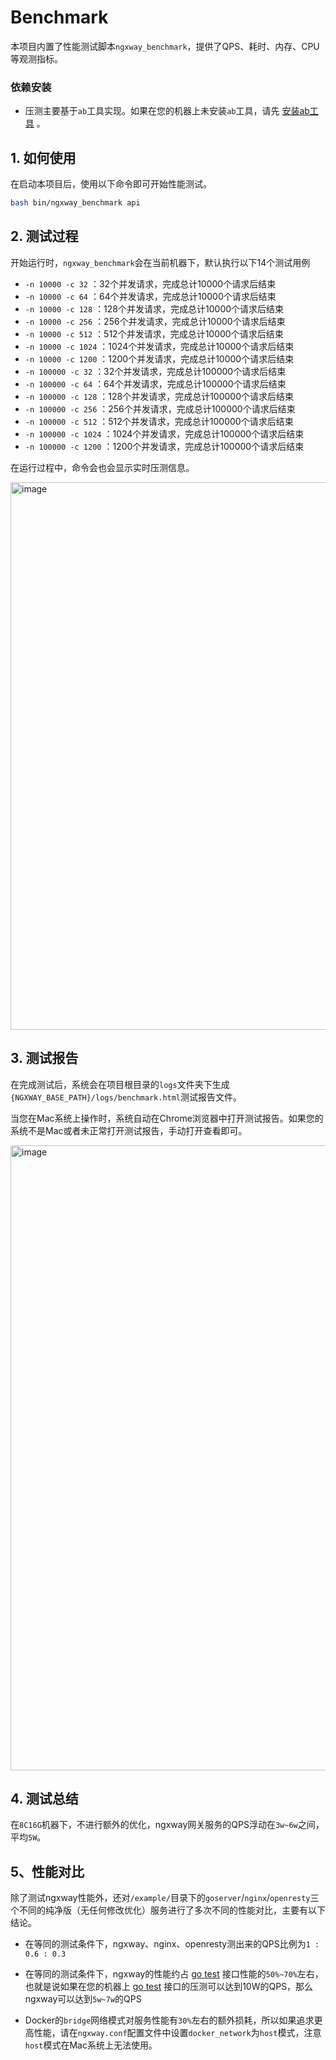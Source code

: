 # Benchmark
本项目内置了性能测试脚本```ngxway_benchmark```，提供了QPS、耗时、内存、CPU等观测指标。

### 依赖安装
- 压测主要基于```ab```工具实现。如果在您的机器上未安装```ab```工具，请先 [安装ab工具](https://github.com/WGrape/ngxway/wiki/Q&A#1-how-to-install-ab) 。

## 1. 如何使用
在启动本项目后，使用以下命令即可开始性能测试。

```bash
bash bin/ngxway_benchmark api
```

## 2. 测试过程
开始运行时，```ngxway_benchmark```会在当前机器下，默认执行以下14个测试用例

- ```-n 10000 -c 32``` ：32个并发请求，完成总计10000个请求后结束
- ```-n 10000 -c 64``` ：64个并发请求，完成总计10000个请求后结束
- ```-n 10000 -c 128``` ：128个并发请求，完成总计10000个请求后结束
- ```-n 10000 -c 256``` ：256个并发请求，完成总计10000个请求后结束
- ```-n 10000 -c 512``` ：512个并发请求，完成总计10000个请求后结束
- ```-n 10000 -c 1024``` ：1024个并发请求，完成总计10000个请求后结束
- ```-n 10000 -c 1200``` ：1200个并发请求，完成总计10000个请求后结束
- ```-n 100000 -c 32``` ：32个并发请求，完成总计100000个请求后结束
- ```-n 100000 -c 64``` ：64个并发请求，完成总计100000个请求后结束
- ```-n 100000 -c 128``` ：128个并发请求，完成总计100000个请求后结束
- ```-n 100000 -c 256``` ：256个并发请求，完成总计100000个请求后结束
- ```-n 100000 -c 512``` ：512个并发请求，完成总计100000个请求后结束
- ```-n 100000 -c 1024``` ：1024个并发请求，完成总计100000个请求后结束
- ```-n 100000 -c 1200``` ：1200个并发请求，完成总计100000个请求后结束

在运行过程中，命令会也会显示实时压测信息。

<img width="876" alt="image" src="https://user-images.githubusercontent.com/35942268/224525700-692df740-92f5-4ad6-8343-0ea7ebccd8ad.png">

## 3. 测试报告
在完成测试后，系统会在项目根目录的```logs```文件夹下生成```{NGXWAY_BASE_PATH}/logs/benchmark.html```测试报告文件。

当您在Mac系统上操作时，系统自动在Chrome浏览器中打开测试报告。如果您的系统不是Mac或者未正常打开测试报告，手动打开查看即可。

<img width="1000" alt="image" src="https://user-images.githubusercontent.com/35942268/224526169-3ca6cd09-380d-4acf-b184-b972db85685b.png">

## 4. 测试总结
在```8C16G```机器下，不进行额外的优化，ngxway网关服务的QPS浮动在```3w~6w```之间，平均```5W```。

## 5、性能对比
除了测试ngxway性能外，还对```/example/```目录下的```goserver```/```nginx```/```openresty```三个不同的纯净版（无任何修改优化）服务进行了多次不同的性能对比，主要有以下结论。

- 在等同的测试条件下，ngxway、nginx、openresty测出来的QPS比例为```1 : 0.6 : 0.3```

- 在等同的测试条件下，ngxway的性能约占 [go test](https://github.com/WGrape/ngxway/blob/d11c8a10bbd1c1cf382e5564515907875a75d56e/example/goserver/main.go#L16) 接口性能的```50%~70%```左右，也就是说如果在您的机器上 [go test](https://github.com/WGrape/ngxway/blob/d11c8a10bbd1c1cf382e5564515907875a75d56e/example/goserver/main.go#L16) 接口的压测可以达到10W的QPS，那么ngxway可以达到```5w~7w```的QPS

- Docker的```bridge```网络模式对服务性能有```30%```左右的额外损耗，所以如果追求更高性能，请在```ngxway.conf```配置文件中设置```docker_network```为```host```模式，注意```host```模式在Mac系统上无法使用。
